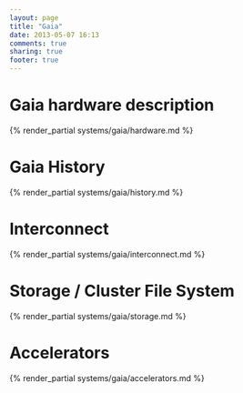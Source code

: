 ```yaml
---
layout: page
title: "Gaia"
date: 2013-05-07 16:13
comments: true
sharing: true
footer: true
---
```


# Gaia hardware description

{% render_partial systems/gaia/hardware.md %}

# Gaia History

{% render_partial systems/gaia/history.md %}

# Interconnect

{% render_partial systems/gaia/interconnect.md %}

# Storage / Cluster File System

{% render_partial systems/gaia/storage.md %}

# Accelerators

{% render_partial systems/gaia/accelerators.md %}
